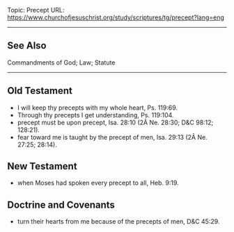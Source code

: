 Topic: Precept
URL: https://www.churchofjesuschrist.org/study/scriptures/tg/precept?lang=eng

---

## See Also

Commandments of God; Law; Statute

---

## Old Testament

- I will keep thy precepts with my whole heart, Ps. 119:69.
- Through thy precepts I get understanding, Ps. 119:104.
- precept must be upon precept, Isa. 28:10 (2Â Ne. 28:30; D&C 98:12; 128:21).
- fear toward me is taught by the precept of men, Isa. 29:13 (2Â Ne. 27:25; 28:14).

## New Testament

- when Moses had spoken every precept to all, Heb. 9:19.

## Doctrine and Covenants

- turn their hearts from me because of the precepts of men, D&C 45:29.

